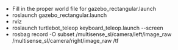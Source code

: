 - Fill in the proper world file for gazebo_rectangular.launch
- roslaunch gazebo_rectangular.launch
- rviz
- roslaunch turtlebot_teleop keyboard_teleop.launch --screen
- rosbag record -O subset /multisense_sl/camera/left/image_raw /multisense_sl/camera/right/image_raw /tf
